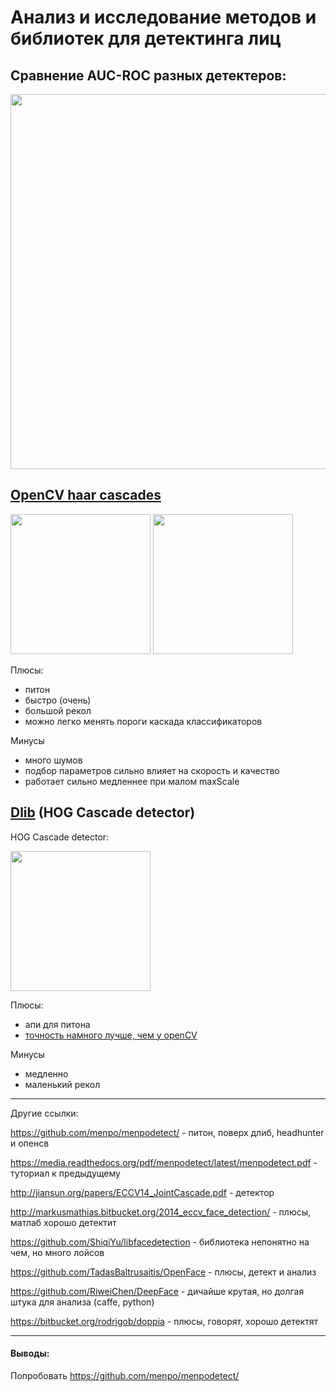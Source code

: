 # Анализ и исследование методов и библиотек для детектинга лиц


## Сравнение AUC-ROC разных детектеров:
<img src="http://www.cbsr.ia.ac.cn/faceevaluation/images/figures/curves/whole.png" width="600">

## [OpenCV haar cascades](http://docs.opencv.org/trunk/d7/d8b/tutorial_py_face_detection.html)

<img src="http://docs.opencv.org/trunk/haar_features.jpg" width="224">
<img src="http://docs.opencv.org/trunk/haar.png" width="224">

Плюсы:
+ питон
+ быстро (очень)
+ большой рекол
+ можно легко менять пороги каскада классификаторов

Минусы
- много шумов
- подбор параметров сильно влияет на скорость и качество
- работает сильно медленнее при малом maxScale


## [Dlib](http://docs.opencv.org/trunk/d7/d8b/tutorial_py_face_detection.html) (HOG Cascade detector)

HOG Cascade detector:

<img src="http://1.bp.blogspot.com/-pPgDErLVJ_k/UvBGZk22ZXI/AAAAAAAAALs/c0mJmAVZnQE/s1600/face_fhog_filters.png" width="224">

Плюсы:
+ апи для питона
+ [точность намного лучше, чем у openCV](https://www.youtube.com/watch?v=LsK0hzcEyHI)

Минусы
- медленно
- маленький рекол


__________________

Другие ссылки:

https://github.com/menpo/menpodetect/ - питон, поверх длиб, headhunter и опенсв

https://media.readthedocs.org/pdf/menpodetect/latest/menpodetect.pdf - туториал к предыдущему

http://jiansun.org/papers/ECCV14_JointCascade.pdf - детектор

http://markusmathias.bitbucket.org/2014_eccv_face_detection/ - плюсы, матлаб хорошо детектит 

https://github.com/ShiqiYu/libfacedetection - библиотека непонятно на чем, но много лойсов

https://github.com/TadasBaltrusaitis/OpenFace - плюсы, детект и анализ

https://github.com/RiweiChen/DeepFace - дичайше крутая, но долгая штука для анализа (caffe, python)

https://bitbucket.org/rodrigob/doppia - плюсы, говорят, хорошо детектят

_______________


#### Выводы:

Попробовать https://github.com/menpo/menpodetect/


